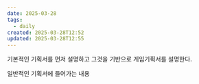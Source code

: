 ```yaml
---
date: 2025-03-28
tags:
  - daily
created: 2025-03-28T12:52
updated: 2025-03-28T12:55
---
```

기본적인 기획서를 먼저 설명하고 그것을 기반으로 게임기획서를 설명한다.

일반적인 기획서에 들어가는 내용